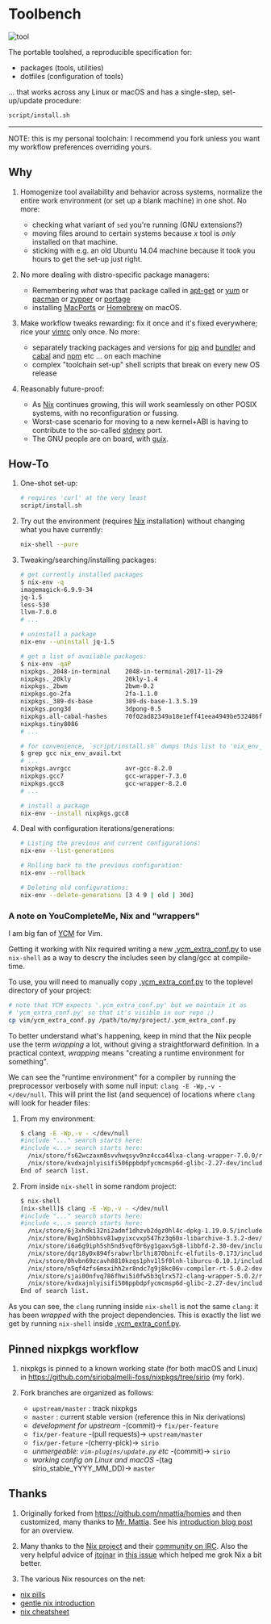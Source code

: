 # Toolbench

![tool](./tool.gif)

The portable toolshed, a reproducible specification for:

- packages (tools, utilities)
- dotfiles (configuration of tools)

... that works across any Linux or macOS and has a single-step, set-up/update procedure:

  ``` bash
  script/install.sh
  ```

---

NOTE: this is my personal toolchain:
I recommend you fork unless you want my workflow preferences overriding yours.

## Why

1. Homogenize tool availability and behavior across systems,
    normalize the entire work environment (or set up a blank machine) in one shot.
    No more:
    - checking what variant of `sed` you're running (GNU extensions?)
    - moving files around to certain systems because *x* tool is *only* installed
      on that machine.
    - sticking with e.g. an old Ubuntu 14.04 machine because it took you hours
      to get the set-up just right.

1. No more dealing with distro-specific package managers:
    - Remembering *what* was that package called in
      [apt-get](https://help.ubuntu.com/community/AptGet/Howto)
      or [yum](https://wiki.centos.org/PackageManagement/Yum)
      or [pacman](https://wiki.archlinux.org/index.php/Pacman)
      or [zypper](https://en.opensuse.org/Portal:Zypper)
      or [portage](https://wiki.gentoo.org/wiki/Portage)
    - installing [MacPorts](https://www.macports.org/) or [Homebrew](https://brew.sh/)
      on macOS.

1. Make workflow tweaks rewarding: fix it once and it's fixed everywhere;
    rice your [vimrc](http://learnvimscriptthehardway.stevelosh.com/chapters/07.html)
    only once.
    No more:
    - separately tracking packages and versions for
      [pip](https://pip.pypa.io/en/stable/installing/)
      and [bundler](https://bundler.io/)
      and [cabal](https://www.haskell.org/cabal/)
      and [npm](https://www.npmjs.com/)
      etc ... on each machine
    - complex "toolchain set-up" shell scripts that break on every new OS release

1. Reasonably future-proof:
    - As [Nix](https://nixos.org/) continues growing, this will work
      seamlessly on other POSIX systems, with no reconfiguration or fussing.
    - Worst-case scenario for moving to a new kernel+ABI is having to contribute
      to the so-called [stdnev](https://nixos.org/nixos/nix-pills/fundamentals-of-stdenv.html)
      port.
    - The GNU people are on board, with [guix](https://www.gnu.org/software/guix/).

## How-To

1. One-shot set-up:

    ``` bash
    # requires 'curl' at the very least
    script/install.sh
    ```

1. Try out the environment (requires [Nix](https://nixos.org/nix/) installation)
  without changing what you have currently:

    ``` bash
    nix-shell --pure
    ```

1. Tweaking/searching/installing packages:

    ``` bash
    # get currently installed packages
    $ nix-env -q
    imagemagick-6.9.9-34
    jq-1.5
    less-530
    llvm-7.0.0
    # ...
    ```

    ``` bash
    # uninstall a package
    nix-env --uninstall jq-1.5
    ```

    ``` bash
    # get a list of available packages:
    $ nix-env -qaP
    nixpkgs._2048-in-terminal    2048-in-terminal-2017-11-29
    nixpkgs._20kly               20kly-1.4
    nixpkgs._2bwm                2bwm-0.2
    nixpkgs.go-2fa               2fa-1.1.0
    nixpkgs._389-ds-base         389-ds-base-1.3.5.19
    nixpkgs.pong3d               3dpong-0.5
    nixpkgs.all-cabal-hashes     70f02ad82349a18e1eff41eea4949be532486f7b.tar.gz
    nixpkgs.tiny8086
    # ...

    # for convenience, `script/install.sh` dumps this list to 'nix_env_avail.txt':
    $ grep gcc nix_env_avail.txt
    # ...
    nixpkgs.avrgcc               avr-gcc-8.2.0
    nixpkgs.gcc7                 gcc-wrapper-7.3.0
    nixpkgs.gcc8                 gcc-wrapper-8.2.0
    # ...
    ```

    ``` bash
    # install a package
    nix-env --install nixpkgs.gcc8
    ```

1. Deal with configuration iterations/generations:

    ``` bash
    # Listing the previous and current configurations:
    nix-env --list-generations
    ```

    ``` bash
    # Rolling back to the previous configuration:
    nix-env --rollback
    ```

    ``` bash
    # Deleting old configurations:
    nix-env --delete-generations [3 4 9 | old | 30d]
    ```

### A note on YouCompleteMe, Nix and "wrappers"

I am big fan of [YCM](https://github.com/Valloric/YouCompleteMe) for Vim.

Getting it working with Nix required writing a new [.ycm_extra_conf.py][conf]
to use `nix-shell` as a way to descry the includes seen by clang/gcc
at compile-time.

To use, you will need to manually copy [.ycm_extra_conf.py][conf]
to the toplevel directory of your project:

```bash
# note that YCM expects '.ycm_extra_conf.py' but we maintain it as
# 'ycm_extra_conf.py' so that it's visible in our repo ;)
cp vim/ycm_extra_conf.py /path/to/my/project/.ycm_extra_conf.py
```

To better understand what's happening, keep in mind that the Nix people use
the term *wrapping* a lot, without giving a straightforward definition.
In a practical context, *wrapping* means
"creating a runtime environment for something".

We can see the "runtime environment" for a compiler by running the preprocessor
verbosely with some null input: `clang -E -Wp,-v - </dev/null`.
This will print the list (and sequence) of locations where `clang` will look
for header files:

1. From my environment:

    ```bash
    $ clang -E -Wp,-v - </dev/null
    #include "..." search starts here:
    #include <...> search starts here:
      /nix/store/fs62wczaxm8svvhwqsyv9nz4cca44lxa-clang-wrapper-7.0.0/resource-root/include
      /nix/store/kvdxajnlyisifi506ppbdpfycmcmsp6d-glibc-2.27-dev/include
    End of search list.
    ```

1. From inside `nix-shell` in some random project:

    ```bash
    $ nix-shell
    [nix-shell]$ clang -E -Wp,-v - </dev/null
    #include "..." search starts here:
    #include <...> search starts here:
      /nix/store/6j3xhdki32ni2admf1dhzvb2dgz0hl4c-dpkg-1.19.0.5/include
      /nix/store/8wg1n5bbhsv81wpyixcvxp547hz3q60x-libarchive-3.3.2-dev/include
      /nix/store/i6a6g9iph5sh5nd5vqf0r6yg1gaxv5g8-libbfd-2.30-dev/include
      /nix/store/dqr18y0x894fsrabwrlbrlhi870bnifc-elfutils-0.173/include
      /nix/store/0hvbn69zcavh8810kzqs1phv1l5f0lnh-liburcu-0.10.1/include
      /nix/store/n5qf4zfs6msxihh2xr8ndc7g9j8kc06v-compiler-rt-5.0.2-dev/include
      /nix/store/sjai00nfvq786fhwi5i0fw5b3qlrx572-clang-wrapper-5.0.2/resource-root/include
      /nix/store/kvdxajnlyisifi506ppbdpfycmcmsp6d-glibc-2.27-dev/include
    End of search list.
    ```

As you can see, the `clang` running inside `nix-shell` is not the same `clang`:
it has been *wrapped* with the project dependencies.
This is exactly the list we get by running `nix-shell` inside [.ycm_extra_conf.py][conf].

[conf]: vim/ycm_extra_conf.py

## Pinned nixpkgs workflow

1. nixpkgs is pinned to a known working state (for both macOS and Linux) in
    <https://github.com/siriobalmelli-foss/nixpkgs/tree/sirio> (my fork).

1. Fork branches are organized as follows:
    - `upstream/master` : track nixpkgs
    - `master` : current stable version (reference this in Nix derivations)
    - *development for upstream* -(commit)-> `fix/per-feature`
    - `fix/per-feature` -(pull requests)-> `upstream/master`
    - `fix/per-feture` -(cherry-pick)-> `sirio`
    - *unmergeable: `vim-plugins/update.py` etc* -(commit)-> `sirio`
    - *working config on Linux and macOS* -(tag sirio_stable_YYYY_MM_DD)-> `master`

## Thanks

1. Originally forked from <https://github.com/nmattia/homies> and then customized,
  many thanks to [Mr. Mattia](https://github.com/nmattia).
  See his [introduction blog post](http://nmattia.com/posts/2018-03-21-nix-reproducible-setup-linux-macos.html)
  for an overview.

1. Many thanks to the [Nix project](https://nixos.org/) and their
  [community on IRC](https://nixos.org/nixos/community.html).
  Also the very helpful advice of [jtojnar](https://github.com/jtojnar)
  in [this issue](https://github.com/NixOS/nixpkgs/issues/44515) which helped
  me grok Nix a bit better.

1. The various Nix resources on the net:
  - [nix pills](https://nixos.org/nixos/nix-pills/index.html)
  - [gentle nix introduction](https://ebzzry.io/en/nix/)
  - [nix cheatsheet](https://learnxinyminutes.com/docs/nix/)
